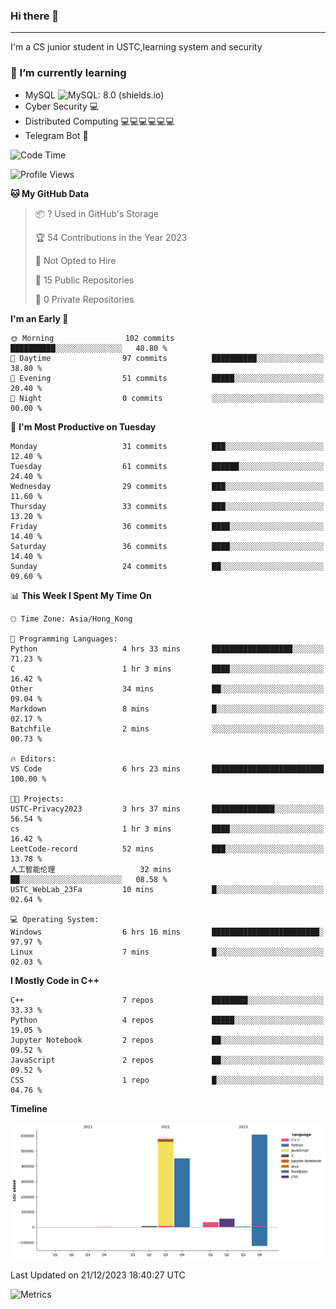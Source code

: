 ### Hi there 👋

<!--
**aozaki-touko/aozaki-touko** is a ✨ _special_ ✨ repository because its `README.md` (this file) appears on your GitHub profile.

Here are some ideas to get you started:

-  ...
- 🌱 I’m currently learning ...
- 👯 I’m looking to collaborate on ...
- 🤔 I’m looking for help with ...
- 💬 Ask me about ...
- 📫 How to reach me: ...
- 😄 Pronouns: ...
- ⚡ Fun fact: ...
-->

---

I'm a CS junior student in USTC,learning system and security



### 🌱 I’m currently learning

- MySQL ![MySQL: 8.0 (shields.io)](https://img.shields.io/badge/MySQL-8.0-blue)
- Cyber Security :computer:
- Distributed Computing :computer::computer::computer::computer::computer::computer:
- Telegram Bot :robot:



<!--START_SECTION:waka-->
![Code Time](http://img.shields.io/badge/Code%20Time-246%20hrs%2011%20mins-blue)

![Profile Views](http://img.shields.io/badge/Profile%20Views-0-blue)

**🐱 My GitHub Data** 

> 📦 ? Used in GitHub's Storage 
 > 
> 🏆 54 Contributions in the Year 2023
 > 
> 🚫 Not Opted to Hire
 > 
> 📜 15 Public Repositories 
 > 
> 🔑 0 Private Repositories 
 > 
**I'm an Early 🐤** 

```text
🌞 Morning                102 commits         ██████████░░░░░░░░░░░░░░░   40.80 % 
🌆 Daytime                97 commits          ██████████░░░░░░░░░░░░░░░   38.80 % 
🌃 Evening                51 commits          █████░░░░░░░░░░░░░░░░░░░░   20.40 % 
🌙 Night                  0 commits           ░░░░░░░░░░░░░░░░░░░░░░░░░   00.00 % 
```
📅 **I'm Most Productive on Tuesday** 

```text
Monday                   31 commits          ███░░░░░░░░░░░░░░░░░░░░░░   12.40 % 
Tuesday                  61 commits          ██████░░░░░░░░░░░░░░░░░░░   24.40 % 
Wednesday                29 commits          ███░░░░░░░░░░░░░░░░░░░░░░   11.60 % 
Thursday                 33 commits          ███░░░░░░░░░░░░░░░░░░░░░░   13.20 % 
Friday                   36 commits          ████░░░░░░░░░░░░░░░░░░░░░   14.40 % 
Saturday                 36 commits          ████░░░░░░░░░░░░░░░░░░░░░   14.40 % 
Sunday                   24 commits          ██░░░░░░░░░░░░░░░░░░░░░░░   09.60 % 
```


📊 **This Week I Spent My Time On** 

```text
🕑︎ Time Zone: Asia/Hong_Kong

💬 Programming Languages: 
Python                   4 hrs 33 mins       ██████████████████░░░░░░░   71.23 % 
C                        1 hr 3 mins         ████░░░░░░░░░░░░░░░░░░░░░   16.42 % 
Other                    34 mins             ██░░░░░░░░░░░░░░░░░░░░░░░   09.04 % 
Markdown                 8 mins              █░░░░░░░░░░░░░░░░░░░░░░░░   02.17 % 
Batchfile                2 mins              ░░░░░░░░░░░░░░░░░░░░░░░░░   00.73 % 

🔥 Editors: 
VS Code                  6 hrs 23 mins       █████████████████████████   100.00 % 

🐱‍💻 Projects: 
USTC-Privacy2023         3 hrs 37 mins       ██████████████░░░░░░░░░░░   56.54 % 
cs                       1 hr 3 mins         ████░░░░░░░░░░░░░░░░░░░░░   16.42 % 
LeetCode-record          52 mins             ███░░░░░░░░░░░░░░░░░░░░░░   13.78 % 
人工智能伦理                   32 mins             ██░░░░░░░░░░░░░░░░░░░░░░░   08.58 % 
USTC_WebLab_23Fa         10 mins             █░░░░░░░░░░░░░░░░░░░░░░░░   02.64 % 

💻 Operating System: 
Windows                  6 hrs 16 mins       ████████████████████████░   97.97 % 
Linux                    7 mins              █░░░░░░░░░░░░░░░░░░░░░░░░   02.03 % 
```

**I Mostly Code in C++** 

```text
C++                      7 repos             ████████░░░░░░░░░░░░░░░░░   33.33 % 
Python                   4 repos             █████░░░░░░░░░░░░░░░░░░░░   19.05 % 
Jupyter Notebook         2 repos             ██░░░░░░░░░░░░░░░░░░░░░░░   09.52 % 
JavaScript               2 repos             ██░░░░░░░░░░░░░░░░░░░░░░░   09.52 % 
CSS                      1 repo              █░░░░░░░░░░░░░░░░░░░░░░░░   04.76 % 
```



**Timeline**

![Lines of Code chart](https://raw.githubusercontent.com/aozaki-touko/aozaki-touko/main/assets/bar_graph.png)


 Last Updated on 21/12/2023 18:40:27 UTC
<!--END_SECTION:waka-->
![Metrics](https://metrics.lecoq.io/aozaki-touko?template=classic&base.header=0&habits=1&languages=1&fortune=1&base=header%2C%20activity%2C%20community%2C%20repositories%2C%20metadata&base.indepth=false&base.hireable=false&base.skip=false&languages=false&languages.limit=8&languages.threshold=0%25&languages.other=false&languages.colors=github&languages.sections=most-used&languages.indepth=false&languages.analysis.timeout=15&languages.analysis.timeout.repositories=7.5&languages.categories=markup%2C%20programming&languages.recent.categories=markup%2C%20programming&languages.recent.load=300&languages.recent.days=14&habits=false&habits.from=200&habits.days=14&habits.facts=true&habits.charts=false&habits.charts.type=classic&habits.trim=false&habits.languages.limit=8&habits.languages.threshold=0%25&fortune=false&config.timezone=Asia%2FHong_Kong)
